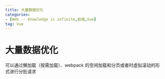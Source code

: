 ```yaml
---
title: 大量数据优化
categories: 
- [Web -- Knowledge is infinite,前端,Vue]
tag: Vue
---
```

# 大量数据优化
可以通过懒加载（按需加载）、webpack 的空闲加载和分页或者时虚拟滚动的形式进行分批请求
